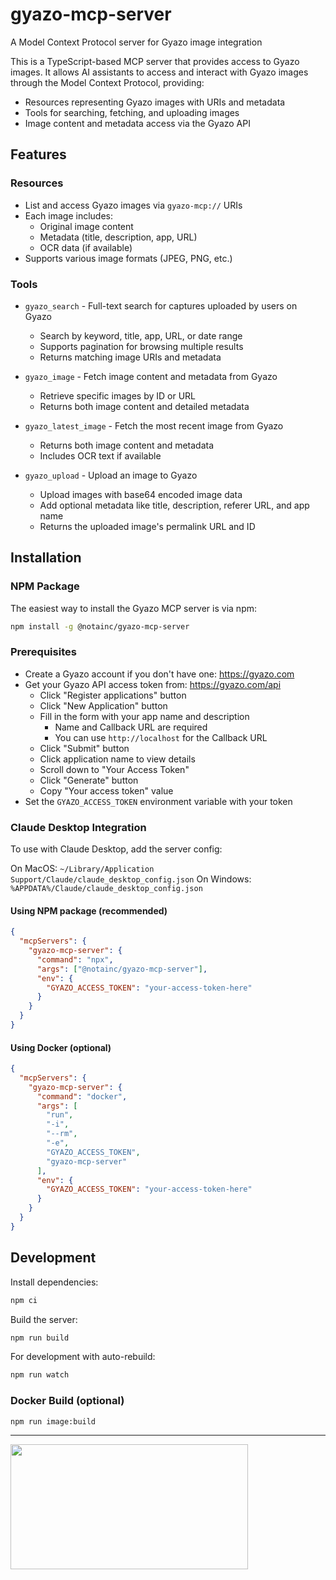 # gyazo-mcp-server

A Model Context Protocol server for Gyazo image integration

This is a TypeScript-based MCP server that provides access to Gyazo images. It allows AI assistants to access and interact with Gyazo images through the Model Context Protocol, providing:

- Resources representing Gyazo images with URIs and metadata
- Tools for searching, fetching, and uploading images
- Image content and metadata access via the Gyazo API

## Features

### Resources

- List and access Gyazo images via `gyazo-mcp://` URIs
- Each image includes:
  - Original image content
  - Metadata (title, description, app, URL)
  - OCR data (if available)
- Supports various image formats (JPEG, PNG, etc.)

### Tools

- `gyazo_search` - Full-text search for captures uploaded by users on Gyazo

  - Search by keyword, title, app, URL, or date range
  - Supports pagination for browsing multiple results
  - Returns matching image URIs and metadata

- `gyazo_image` - Fetch image content and metadata from Gyazo

  - Retrieve specific images by ID or URL
  - Returns both image content and detailed metadata

- `gyazo_latest_image` - Fetch the most recent image from Gyazo

  - Returns both image content and metadata
  - Includes OCR text if available

- `gyazo_upload` - Upload an image to Gyazo
  - Upload images with base64 encoded image data
  - Add optional metadata like title, description, referer URL, and app name
  - Returns the uploaded image's permalink URL and ID

## Installation

### NPM Package

The easiest way to install the Gyazo MCP server is via npm:

```bash
npm install -g @notainc/gyazo-mcp-server
```

### Prerequisites

- Create a Gyazo account if you don't have one: https://gyazo.com
- Get your Gyazo API access token from: https://gyazo.com/api
  - Click "Register applications" button
  - Click "New Application" button
  - Fill in the form with your app name and description
    - Name and Callback URL are required
    - You can use `http://localhost` for the Callback URL
  - Click "Submit" button
  - Click application name to view details
  - Scroll down to "Your Access Token"
  - Click "Generate" button
  - Copy "Your access token" value
- Set the `GYAZO_ACCESS_TOKEN` environment variable with your token

### Claude Desktop Integration

To use with Claude Desktop, add the server config:

On MacOS: `~/Library/Application Support/Claude/claude_desktop_config.json`
On Windows: `%APPDATA%/Claude/claude_desktop_config.json`

#### Using NPM package (recommended)

```json
{
  "mcpServers": {
    "gyazo-mcp-server": {
      "command": "npx",
      "args": ["@notainc/gyazo-mcp-server"],
      "env": {
        "GYAZO_ACCESS_TOKEN": "your-access-token-here"
      }
    }
  }
}
```

#### Using Docker (optional)

```json
{
  "mcpServers": {
    "gyazo-mcp-server": {
      "command": "docker",
      "args": [
        "run",
        "-i",
        "--rm",
        "-e",
        "GYAZO_ACCESS_TOKEN",
        "gyazo-mcp-server"
      ],
      "env": {
        "GYAZO_ACCESS_TOKEN": "your-access-token-here"
      }
    }
  }
}
```

## Development

Install dependencies:

```bash
npm ci
```

Build the server:

```bash
npm run build
```

For development with auto-rebuild:

```bash
npm run watch
```

### Docker Build (optional)

```bash
npm run image:build
```

---

<a href="https://glama.ai/mcp/servers/bhrk879agk">
  <img width="380" height="200" src="https://glama.ai/mcp/servers/bhrk879agk/badge" />
</a>
